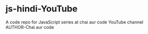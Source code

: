 # js-hindi-YouTube
A code repo for JavaScript series at chai aur code YouTube channel
</br>
AUTHOR-Chai aur code
